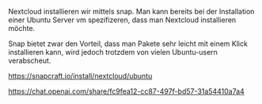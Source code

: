 Nextcloud installieren wir mittels snap. Man kann bereits bei der Installation einer Ubuntu Server vm spezifizeren, dass man Nextcloud installieren möchte.

Snap bietet zwar den Vorteil, dass man Pakete sehr leicht mit einem Klick installieren kann, wird jedoch trotzdem von vielen Ubuntu-usern verabscheut.

<https://snapcraft.io/install/nextcloud/ubuntu>

<https://chat.openai.com/share/fc9fea12-cc87-497f-bd57-31a54410a7a4>